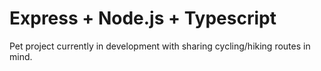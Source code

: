 # Express + Node.js + Typescript

Pet project currently in development with sharing cycling/hiking routes in mind.
